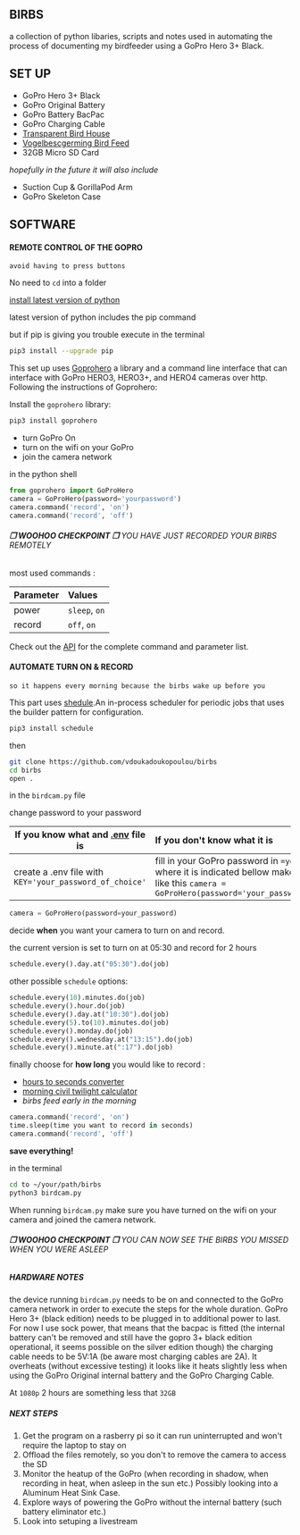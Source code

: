 ## BIRBS
a collection of python libaries, scripts and notes used in automating the process of documenting my birdfeeder using a GoPro Hero 3+ Black.

## SET UP
- GoPro Hero 3+ Black
- GoPro Original Battery
- GoPro Battery BacPac
- GoPro Charging Cable
- [Transparent Bird House](https://www.amazon.com/iFCOW-Transparent-Acrylic-Absorption-Installation/dp/B084L14RCT/ref=sr_1_29?dchild=1&keywords=acrylic+bird+feeders&qid=1587835858&sr=8-29)
- [Vogelbescgerming Bird Feed](https://www.vogelbeschermingshop.nl/4-seizoenenstrooivoer-met-meelwormen-25-kg)
- 32GB Micro SD Card

*hopefully in the future it will also include*
- Suction Cup & GorillaPod Arm
- GoPro Skeleton Case


## SOFTWARE

#### REMOTE CONTROL OF THE GOPRO 
`avoid having to press buttons`

No need to `cd` into a folder

[install latest version of python](https://www.python.org/downloads/)

latest version of python includes the pip command

but if pip is giving you trouble execute in the terminal

```bash
pip3 install --upgrade pip
```

This set up uses [Goprohero](https://github.com/joshvillbrandt/goprohero) a library and a command line interface that can interface with GoPro HERO3, HERO3+, and HERO4 cameras over http.
Following the instructions of Goprohero:

Install the `goprohero` library:

```bash
pip3 install goprohero
```

- turn GoPro On
- turn on the wifi on your GoPro
- join the camera network

in the python shell

```python
from goprohero import GoProHero
camera = GoProHero(password='yourpassword')
camera.command('record', 'on')
camera.command('record', 'off')
```

###### **❐ WOOHOO CHECKPOINT ❐** YOU HAVE JUST RECORDED YOUR BIRBS REMOTELY


most used commands :

Parameter | Values
--- |:---
power | `sleep`, `on`
record | `off`, `on`

Check out the [API](https://github.com/joshvillbrandt/goprohero/blob/master/docs/API.md) for the complete command and parameter list.

  
#### AUTOMATE TURN ON & RECORD 
`so it happens every morning because the birbs wake up before you`


This part uses [shedule](https://pypi.org/project/schedule/).An in-process scheduler for periodic jobs that uses the builder pattern for configuration.


```bash
pip3 install schedule
```
then

```bash
git clone https://github.com/vdoukadoukopoulou/birbs
cd birbs
open .
```

in the `birdcam.py` file 

change password to your password 


If you know what and [.env](https://pypi.org/project/python-dotenv/) file is | If you don't know what it is
--- |:---
create a .env file with `KEY='your_password_of_choice'` | fill in your GoPro password in `=your_password` where it is indicated bellow make sure it looks like this `camera = GoProHero(password='your_password_of_choice')` 

```python
camera = GoProHero(password=your_password)
```

decide **when** you want your camera to turn on and record.

the current version is set to turn on at 05:30 and record for 2 hours
```python
schedule.every().day.at("05:30").do(job)
```

other possible `schedule` options:
```python
schedule.every(10).minutes.do(job)
schedule.every().hour.do(job)
schedule.every().day.at("10:30").do(job)
schedule.every(5).to(10).minutes.do(job)
schedule.every().monday.do(job)
schedule.every().wednesday.at("13:15").do(job)
schedule.every().minute.at(":17").do(job)
```

finally choose for **how long** you would like to record :

- [hours to seconds converter](https://www.calculateme.com/time/hours/to-seconds/)
- [morning civil twilight calculator](https://www.suntoday.org/sunrise-sunset/tomorrow.html)
- *birbs feed early in the morning*


```python
camera.command('record', 'on')
time.sleep(time you want to record in seconds)
camera.command('record', 'off')
```   


**save everything!**


in the terminal

```bash
cd to ~/your/path/birbs
python3 birdcam.py
```

When running `birdcam.py` make sure you have turned on the wifi on your camera and joined the camera network.



###### **❐ WOOHOO CHECKPOINT ❐** YOU CAN NOW SEE THE BIRBS YOU MISSED WHEN YOU WERE ASLEEP



##### HARDWARE NOTES
the device running `birdcam.py` needs to be on and connected to the GoPro camera network in order to execute the steps for the whole duration.
GoPro Hero 3+ (black edition) needs to be plugged in to additional power to last. For now I use sock power, that means that the bacpac is fitted (the internal battery can't be removed and still have the gopro 3+ black edition operational, it seems possible on the silver edition though) the charging cable needs to be 5V:1A (be aware most charging cables are 2A). 
It overheats (without excessive testing) it looks like it heats slightly less when using the GoPro Original internal battery and the GoPro Charging Cable.

At `1080p` 2 hours are something less that `32GB`

##### NEXT STEPS
1. Get the program on a rasberry pi so it can run uninterrupted and won't require the laptop to stay on
2. Offload the files remotely, so you don't to remove the camera to access the SD
3. Monitor the heatup of the GoPro (when recording in shadow, when recording in heat, when asleep in the sun etc.) Possibly looking into a Aluminum Heat Sink Case.
4. Explore ways of powering the GoPro without the internal battery (such battery eliminator etc.)
5. Look into setuping a livestream
